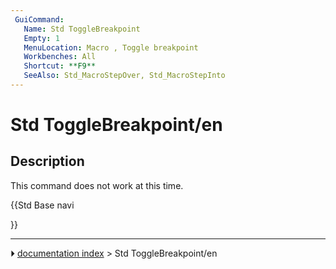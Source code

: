 ```yaml
---
 GuiCommand:
   Name: Std ToggleBreakpoint
   Empty: 1
   MenuLocation: Macro , Toggle breakpoint
   Workbenches: All
   Shortcut: **F9**
   SeeAlso: Std_MacroStepOver, Std_MacroStepInto
---
```


# Std ToggleBreakpoint/en

## Description

This command does not work at this time.





{{Std Base navi

}}



---
⏵ [documentation index](../README.md) > Std ToggleBreakpoint/en
